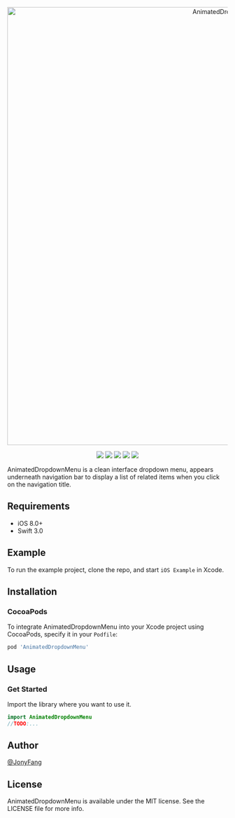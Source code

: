 <p align="center">
    <img src="https://dn-ynvsu4wa.qbox.me/16f7940346e6cfc5ddf9.png" alt="AnimatedDropdownMenu" title="AnimatedDropdownMenu" width="1000">
</p>
<p align="center">
    <!-- <a href=""><img src="https://api.travis-ci.org/JonyFang/AnimatedDropdownMenu.svg?branch=master"></a> -->
    <a href="https://cocoapods.org/pods/AnimatedDropdownMenu"><img src="https://img.shields.io/cocoapods/v/AnimatedDropdownMenu.svg?style=flat"></a>
    <a href="http://mit-license.org"><img src="https://img.shields.io/cocoapods/l/AnimatedDropdownMenu.svg?style=flat"></a>
    <a href="https://cocoapods.org/pods/AnimatedDropdownMenu"><img src="https://img.shields.io/cocoapods/p/AnimatedDropdownMenu.svg?style=flat"></a>
    <a href=""><img src="https://img.shields.io/badge/iOS-8.0%2B-blue.svg"></a>
    <a href=""><img src="https://img.shields.io/badge/Swift-3.0%2B-orange.svg"></a>
</p>

AnimatedDropdownMenu is a clean interface dropdown menu, appears underneath navigation bar to display a list of related items when you click on the navigation title.

## Requirements

- iOS 8.0+
- Swift 3.0

## Example

To run the example project, clone the repo, and start `iOS Example` in Xcode.

## Installation

### CocoaPods

To integrate AnimatedDropdownMenu into your Xcode project using CocoaPods, specify it in your `Podfile`:

```ruby
pod 'AnimatedDropdownMenu'
```

## Usage

### Get Started

Import the library where you want to use it.

```swift
import AnimatedDropdownMenu
//TODO:...
```

## Author

[@JonyFang](https://twitter.com/jony_chunfang)

## License

AnimatedDropdownMenu is available under the MIT license. See the LICENSE file for more info.
